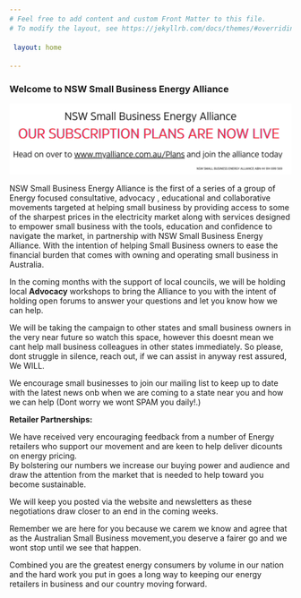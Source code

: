 ```yaml
---
# Feel free to add content and custom Front Matter to this file.
# To modify the layout, see https://jekyllrb.com/docs/themes/#overriding-theme-defaults

 layout: home

---
```

### Welcome to NSW Small Business Energy Alliance

![NSW Small Business Energy Alliance. Uniting for Fair Energy Prices & Success. Advocate Educate Collaborate.](/assets/Plans.svg)

NSW Small Business Energy Alliance is the first of a series of a group of Energy focused consultative, advocacy , educational and collaborative movements targeted at helping small business by providing access to some of the sharpest prices in the electricity market along with services designed to empower small business with the tools, education and confidence to navigate the market, in partnership with NSW Small Business Energy Alliance. With the intention of helping Small Business owners to ease the financial  burden that comes with owning and operating small business in Australia.

In the coming months with the support of local councils,  we will be holding local <b>Advocacy</b> workshops to bring the Alliance to you with the intent of holding open forums to answer your questions and let you know how we can help.  

We will be taking the campaign to other states and small business owners in the very near future so watch this space, however this doesnt mean we cant help mall business colleagues in other states immediately. So please, dont struggle in silence, reach out,  if we can assist in anyway rest assured, We WILL.  

We encourage small businesses to join our mailing list to keep up to date with the latest news onb  when we are coming to a state near you and how we can help (Dont worry we wont SPAM you daily!.)   

<b>Retailer Partnerships:</b>  

We have received very encouraging feedback from a number of Energy retailers who support our movement and are keen to help deliver dicounts on energy pricing.  
By bolstering our numbers we increase our buying power and audience and draw the attention from the market that is needed to help toward you become sustainable.  

We will keep you posted via the website and newsletters as these negotiations draw closer to an end in the coming weeks.  

Remember we are here for you because we carem we know and agree that as the Australian Small Business movement,you deserve a fairer go and we wont stop until we see that happen.


Combined you are the greatest energy consumers by volume in our nation and the hard work you put in goes a long way to keeping our energy retailers in business and our country moving forward. 


